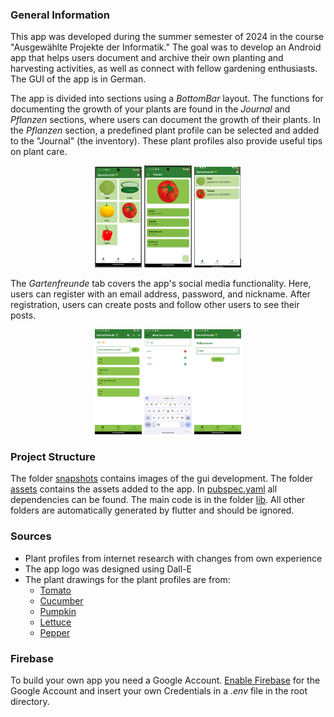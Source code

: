 ### General Information

This app was developed during the summer semester of 2024 in the course "Ausgewählte Projekte der Informatik." The goal was to develop an Android app that helps users document and archive their own planting and harvesting activities, as well as connect with fellow gardening enthusiasts. The GUI of the app is in German.

The app is divided into sections using a _BottomBar_ layout. The functions for documenting the growth of your plants are found in the _Journal_ and _Pflanzen_ sections, where users can document the growth of their plants. In the _Pflanzen_ section, a predefined plant profile can be selected and added to the "Journal" (the inventory). These plant profiles also provide useful tips on plant care.

<p align="center">
  <img src="snapshots/snapshot_5.png" alt="snapshot_1" width="15%">
  <img src="snapshots/snapshot_6.png" alt="snapshot_2" width="15%">
  <img src="snapshots/snapshot_7.png" alt="snapshot_3" width="15%">
</p>

The _Gartenfreunde_ tab covers the app's social media functionality. Here, users can register with an email address, password, and nickname. After registration, users can create posts and follow other users to see their posts.

<p align="center">
  <img src="snapshots/snapshot_15.png" alt="snapshot_1" width="15%">
  <img src="snapshots/snapshot_16.png" alt="snapshot_2" width="15%">
  <img src="snapshots/snapshot_17.png" alt="snapshot_3" width="15%">
</p>

### Project Structure

The folder [snapshots](./snapshots/) contains images of the gui development. The folder [assets](./assets/) contains the assets added to the app. In [pubspec.yaml](./pubspec.yaml) all dependencies can be found. The main code is in the folder [lib](./lib/). All other folders are automatically generated by flutter and should be ignored.

### Sources

- Plant profiles from internet research with changes from own experience
- The app logo was designed using Dall-E
- The plant drawings for the plant profiles are from:
    - [Tomato](https://commons.wikimedia.org/wiki/Category:SMART-Servier_Medical_Art_-_Food)
    - [Cucumber](https://commons.wikimedia.org/wiki/File:Cucumber.png)
    - [Pumpkin](https://commons.wikimedia.org/wiki/File:Pumpkinn.svg)
    - [Lettuce](https://commons.wikimedia.org/wiki/File:Iceberg_lettuce.svg)
    - [Pepper](https://commons.wikimedia.org/wiki/Category:SMART-Servier_Medical_Art_-_Food)

### Firebase

To build your own app you need a Google Account. [Enable Firebase](https://firebase.google.com/docs/flutter/setup) for the Google Account and insert your own Credentials in a _.env_ file in the root directory.
